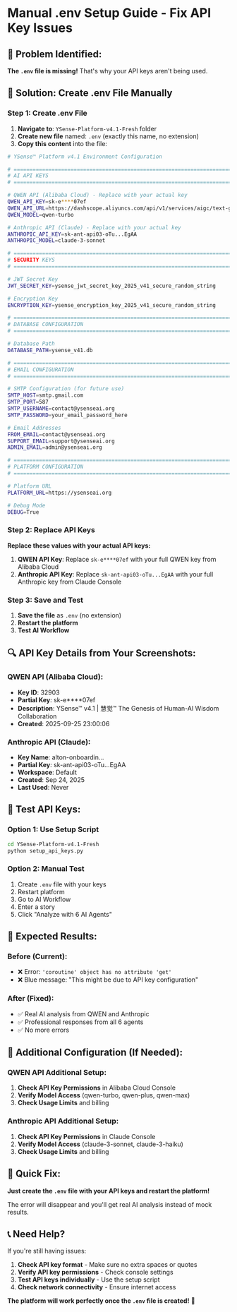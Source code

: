 # Manual .env Setup Guide - Fix API Key Issues

## 🚨 **Problem Identified:**

**The `.env` file is missing!** That's why your API keys aren't being used.

## 🔧 **Solution: Create .env File Manually**

### **Step 1: Create .env File**

1. **Navigate to**: `YSense-Platform-v4.1-Fresh` folder
2. **Create new file** named: `.env` (exactly this name, no extension)
3. **Copy this content** into the file:

```bash
# YSense™ Platform v4.1 Environment Configuration

# =============================================================================
# AI API KEYS
# =============================================================================

# QWEN API (Alibaba Cloud) - Replace with your actual key
QWEN_API_KEY=sk-e****07ef
QWEN_API_URL=https://dashscope.aliyuncs.com/api/v1/services/aigc/text-generation/generation
QWEN_MODEL=qwen-turbo

# Anthropic API (Claude) - Replace with your actual key  
ANTHROPIC_API_KEY=sk-ant-api03-oTu...EgAA
ANTHROPIC_MODEL=claude-3-sonnet

# =============================================================================
# SECURITY KEYS
# =============================================================================

# JWT Secret Key
JWT_SECRET_KEY=ysense_jwt_secret_key_2025_v41_secure_random_string

# Encryption Key
ENCRYPTION_KEY=ysense_encryption_key_2025_v41_secure_random_string

# =============================================================================
# DATABASE CONFIGURATION
# =============================================================================

# Database Path
DATABASE_PATH=ysense_v41.db

# =============================================================================
# EMAIL CONFIGURATION
# =============================================================================

# SMTP Configuration (for future use)
SMTP_HOST=smtp.gmail.com
SMTP_PORT=587
SMTP_USERNAME=contact@ysenseai.org
SMTP_PASSWORD=your_email_password_here

# Email Addresses
FROM_EMAIL=contact@ysenseai.org
SUPPORT_EMAIL=support@ysenseai.org
ADMIN_EMAIL=admin@ysenseai.org

# =============================================================================
# PLATFORM CONFIGURATION
# =============================================================================

# Platform URL
PLATFORM_URL=https://ysenseai.org

# Debug Mode
DEBUG=True
```

### **Step 2: Replace API Keys**

**Replace these values with your actual API keys:**

1. **QWEN API Key**: Replace `sk-e****07ef` with your full QWEN key from Alibaba Cloud
2. **Anthropic API Key**: Replace `sk-ant-api03-oTu...EgAA` with your full Anthropic key from Claude Console

### **Step 3: Save and Test**

1. **Save the file** as `.env` (no extension)
2. **Restart the platform**
3. **Test AI Workflow**

## 🔍 **API Key Details from Your Screenshots:**

### **QWEN API (Alibaba Cloud):**
- **Key ID**: 32903
- **Partial Key**: sk-e****07ef
- **Description**: YSense™ v4.1 | 慧觉™ The Genesis of Human-AI Wisdom Collaboration
- **Created**: 2025-09-25 23:00:06

### **Anthropic API (Claude):**
- **Key Name**: alton-onboardin...
- **Partial Key**: sk-ant-api03-oTu...EgAA
- **Workspace**: Default
- **Created**: Sep 24, 2025
- **Last Used**: Never

## 🧪 **Test API Keys:**

### **Option 1: Use Setup Script**
```bash
cd YSense-Platform-v4.1-Fresh
python setup_api_keys.py
```

### **Option 2: Manual Test**
1. Create `.env` file with your keys
2. Restart platform
3. Go to AI Workflow
4. Enter a story
5. Click "Analyze with 6 AI Agents"

## 🎯 **Expected Results:**

### **Before (Current):**
- ❌ Error: `'coroutine' object has no attribute 'get'`
- ❌ Blue message: "This might be due to API key configuration"

### **After (Fixed):**
- ✅ Real AI analysis from QWEN and Anthropic
- ✅ Professional responses from all 6 agents
- ✅ No more errors

## 🔧 **Additional Configuration (If Needed):**

### **QWEN API Additional Setup:**
1. **Check API Key Permissions** in Alibaba Cloud Console
2. **Verify Model Access** (qwen-turbo, qwen-plus, qwen-max)
3. **Check Usage Limits** and billing

### **Anthropic API Additional Setup:**
1. **Check API Key Permissions** in Claude Console
2. **Verify Model Access** (claude-3-sonnet, claude-3-haiku)
3. **Check Usage Limits** and billing

## 🚀 **Quick Fix:**

**Just create the `.env` file with your API keys and restart the platform!**

The error will disappear and you'll get real AI analysis instead of mock results.

## 📞 **Need Help?**

If you're still having issues:
1. **Check API key format** - Make sure no extra spaces or quotes
2. **Verify API key permissions** - Check console settings
3. **Test API keys individually** - Use the setup script
4. **Check network connectivity** - Ensure internet access

**The platform will work perfectly once the `.env` file is created!** 🎉





